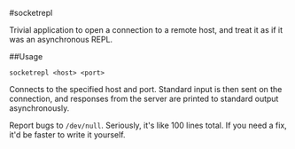#socketrepl

Trivial application to open a connection to a remote host, and treat
it as if it was an asynchronous REPL.

##Usage

```
socketrepl <host> <port>
```

Connects to the specified host and port. Standard input is then sent on
the connection, and responses from the server are printed to standard
output asynchronously.

Report bugs to `/dev/null`. Seriously, it's like 100 lines total. If you
need a fix, it'd be faster to write it yourself.
